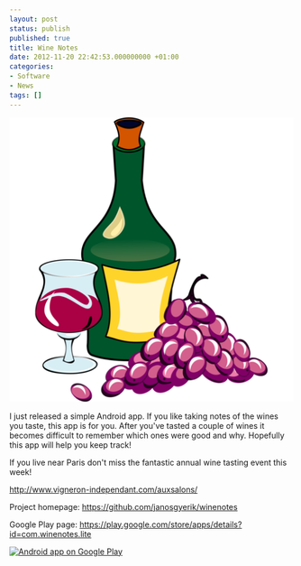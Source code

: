 ```yaml
---
layout: post
status: publish
published: true
title: Wine Notes
date: 2012-11-20 22:42:53.000000000 +01:00
categories:
- Software
- News
tags: []
---
```

<span class="pull-right col-lg-2 col-md-2 col-sm-3"><a class="thumbnail" href="https://play.google.com/store/apps/details?id=com.winenotes.lite"><img alt="android" src="/assets/themes/images/apps/wine-notes.png" /></a></span>

I just released a simple Android app. If you like taking notes of the wines you taste, this app is for you. After you've tasted a couple of wines it becomes difficult to remember which ones were good and why. Hopefully this app will help you keep track!

If you live near Paris don't miss the fantastic annual wine tasting event this week!

http://www.vigneron-independant.com/auxsalons/

Project homepage: https://github.com/janosgyerik/winenotes

Google Play page: https://play.google.com/store/apps/details?id=com.winenotes.lite

<a href="http://play.google.com/store/apps/details?id=com.winenotes.lite"><img src="http://www.android.com/images/brand/android_app_on_play_logo_large.png" alt="Android app on Google Play" /></a>
